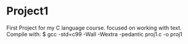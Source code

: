 # Project1
First Project for my C language course. focused on working with text.
Compile with: $ gcc -std=c99 -Wall -Wextra -pedantic proj1.c -o proj1
